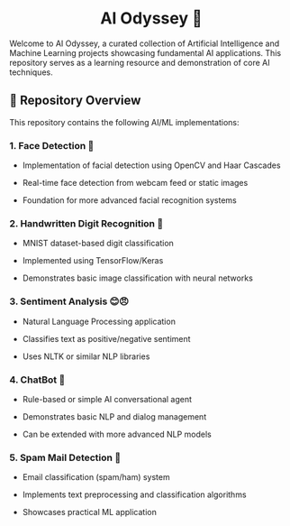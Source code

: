 <h1 align="center">AI Odyssey 🚀</h1>
Welcome to AI Odyssey, a curated collection of Artificial Intelligence and Machine Learning projects showcasing fundamental AI applications. This repository serves as a learning resource and demonstration of core AI techniques.

## 📌 Repository Overview
This repository contains the following AI/ML implementations:

### 1. Face Detection 👤
 - Implementation of facial detection using OpenCV and Haar Cascades

 - Real-time face detection from webcam feed or static images

 - Foundation for more advanced facial recognition systems


### 2. Handwritten Digit Recognition 🔢
 - MNIST dataset-based digit classification

 - Implemented using TensorFlow/Keras

 - Demonstrates basic image classification with neural networks

### 3. Sentiment Analysis 😊😠
 - Natural Language Processing application

 - Classifies text as positive/negative sentiment

 - Uses NLTK or similar NLP libraries

### 4. ChatBot 💬
 - Rule-based or simple AI conversational agent

 - Demonstrates basic NLP and dialog management

 - Can be extended with more advanced NLP models

### 5. Spam Mail Detection 📧
 - Email classification (spam/ham) system

 - Implements text preprocessing and classification algorithms

 - Showcases practical ML application


